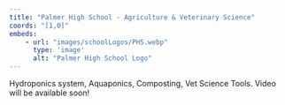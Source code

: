```yaml
---
title: "Palmer High School - Agriculture & Veterinary Science"
coords: "[1,0]"
embeds: 
    - url: "images/schoolLogos/PHS.webp"
      type: 'image'
      alt: "Palmer High School Logo"
---
```


Hydroponics system, Aquaponics, Composting, Vet Science Tools.  Video will be available soon!

